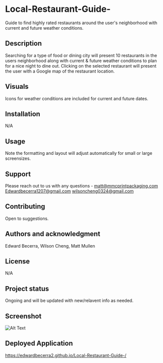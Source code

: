 # Local-Restaurant-Guide-
Guide to find highly rated restaurants around the user's neighborhood with current and future weather conditions.

## Description
Searching for a type of food or dining city will present 10 restaurants in the users neighborhood along with current & future weather conditions to plan for a nice night to dine out.  Clicking on the selected restaurant will present the user with a Google map of the restaurant location.

## Visuals
Icons for weather conditions are included for current and future dates. 

## Installation
N/A

## Usage
Note the formatting and layout will adjust automatically for small or large screensizes.  

## Support
Please reach out to us with any questions -
matt@mmcprintpackaging.com
Edwardbecerra1207@gmail.com
wilsoncheng0324@gmail.com

## Contributing
Open to suggestions.

## Authors and acknowledgment
Edward Becerra, Wilson Cheng, Matt Mullen

## License
N/A

## Project status
Ongoing and will be updated with new/relavent info as needed.

## Screenshot 
![Alt Text](<Images/Screenshot 2023-12-10 at 12.08.34 PM.png>)

## Deployed Application 
https://edwardbecerra2.github.io/Local-Restaurant-Guide-/
